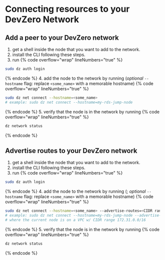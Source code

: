 # Connecting resources to your DevZero Network

## Add a peer to your DevZero network

1. get a shell inside the node that you want to add to the network.
2. install the CLI following these steps.
3. run 
{% code overflow="wrap" lineNumbers="true" %}
```bash
sudo dz auth login
```
{% endcode %}
4. add the node to the network by running (_optional_ `--hostname` flag: replace `<some_name>` with a memorable hostname)
{% code overflow="wrap" lineNumbers="true" %}
```bash
sudo dz net connect --hostname=<some_name>
# example: sudo dz net connect --hostname=my-rds-jump-node
```
{% endcode %}
5. verify that the node is in the network by running
{% code overflow="wrap" lineNumbers="true" %}
```bash
dz network status
```
{% endcode %}

## Advertise routes to your DevZero network

1. get a shell inside the node that you want to add to the network.
2. install the CLI following these steps.
3. run 
{% code overflow="wrap" lineNumbers="true" %}
```bash
sudo dz auth login
```
{% endcode %}
4. add the node to the network by running (; _optional_ `--hostname` flag: replace `<some_name>` with a memorable hostname)
{% code overflow="wrap" lineNumbers="true" %}
```bash
sudo dz net connect --hostname=<some_name> --advertise-routes=<CIDR range>
# example: sudo dz net connect --hostname=my-rds-jump-node --advertise-routes=172.31.0.0/16 
# where the current node is on a VPC w/ CIDR range 172.31.0.0/16 
```
{% endcode %}
5. verify that the node is in the network by running
{% code overflow="wrap" lineNumbers="true" %}
```bash
dz network status
```
{% endcode %}